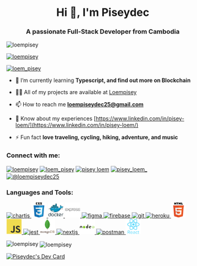 <h1 align="center">Hi 👋, I'm Piseydec</h1>
<h3 align="center">A passionate Full-Stack Developer from Cambodia</h3>

<p align="left"> <img src="https://komarev.com/ghpvc/?username=loempisey&label=Profile%20views&color=0e75b6&style=flat" alt="loempisey" /> </p>

<p align="left"> <a href="https://github.com/ryo-ma/github-profile-trophy"><img src="https://github-profile-trophy.vercel.app/?username=loempisey" alt="loempisey" /></a> </p>

<p align="left"> <a href="https://twitter.com/loem_pisey" target="blank"><img src="https://img.shields.io/twitter/follow/loem_pisey?logo=twitter&style=for-the-badge" alt="loem_pisey" /></a> </p>

- 🌱 I’m currently learning **Typescript, and find out more on Blockchain**

- 👨‍💻 All of my projects are available at [Loempisey](Loempisey)

- 📫 How to reach me **loempiseydec25@gmail.com**

- 📄 Know about my experiences [https://www.linkedin.com/in/pisey-loem/](https://www.linkedin.com/in/pisey-loem/)

- ⚡ Fun fact **love traveling, cycling, hiking, adventure, and music**

<h3 align="left">Connect with me:</h3>
<p align="left">
<a href="https://dev.to/loempisey" target="blank"><img align="center" src="https://raw.githubusercontent.com/rahuldkjain/github-profile-readme-generator/master/src/images/icons/Social/devto.svg" alt="loempisey" height="30" width="40" /></a>
<a href="https://twitter.com/loem_pisey" target="blank"><img align="center" src="https://raw.githubusercontent.com/rahuldkjain/github-profile-readme-generator/master/src/images/icons/Social/twitter.svg" alt="loem_pisey" height="30" width="40" /></a>
<a href="https://linkedin.com/in/pisey loem" target="blank"><img align="center" src="https://raw.githubusercontent.com/rahuldkjain/github-profile-readme-generator/master/src/images/icons/Social/linked-in-alt.svg" alt="pisey loem" height="30" width="40" /></a>
<a href="https://instagram.com/pisey_loem_" target="blank"><img align="center" src="https://raw.githubusercontent.com/rahuldkjain/github-profile-readme-generator/master/src/images/icons/Social/instagram.svg" alt="pisey_loem_" height="30" width="40" /></a>
<a href="https://medium.com/@loempiseydec25" target="blank"><img align="center" src="https://raw.githubusercontent.com/rahuldkjain/github-profile-readme-generator/master/src/images/icons/Social/medium.svg" alt="@loempiseydec25" height="30" width="40" /></a>
</p>

<h3 align="left">Languages and Tools:</h3>
<p align="left"> <a href="https://www.chartjs.org" target="_blank" rel="noreferrer"> <img src="https://www.chartjs.org/media/logo-title.svg" alt="chartjs" width="40" height="40"/> </a> <a href="https://www.w3schools.com/css/" target="_blank" rel="noreferrer"> <img src="https://raw.githubusercontent.com/devicons/devicon/master/icons/css3/css3-original-wordmark.svg" alt="css3" width="40" height="40"/> </a> <a href="https://www.docker.com/" target="_blank" rel="noreferrer"> <img src="https://raw.githubusercontent.com/devicons/devicon/master/icons/docker/docker-original-wordmark.svg" alt="docker" width="40" height="40"/> </a> <a href="https://expressjs.com" target="_blank" rel="noreferrer"> <img src="https://raw.githubusercontent.com/devicons/devicon/master/icons/express/express-original-wordmark.svg" alt="express" width="40" height="40"/> </a> <a href="https://www.figma.com/" target="_blank" rel="noreferrer"> <img src="https://www.vectorlogo.zone/logos/figma/figma-icon.svg" alt="figma" width="40" height="40"/> </a> <a href="https://firebase.google.com/" target="_blank" rel="noreferrer"> <img src="https://www.vectorlogo.zone/logos/firebase/firebase-icon.svg" alt="firebase" width="40" height="40"/> </a> <a href="https://git-scm.com/" target="_blank" rel="noreferrer"> <img src="https://www.vectorlogo.zone/logos/git-scm/git-scm-icon.svg" alt="git" width="40" height="40"/> </a> <a href="https://heroku.com" target="_blank" rel="noreferrer"> <img src="https://www.vectorlogo.zone/logos/heroku/heroku-icon.svg" alt="heroku" width="40" height="40"/> </a> <a href="https://www.w3.org/html/" target="_blank" rel="noreferrer"> <img src="https://raw.githubusercontent.com/devicons/devicon/master/icons/html5/html5-original-wordmark.svg" alt="html5" width="40" height="40"/> </a> <a href="https://developer.mozilla.org/en-US/docs/Web/JavaScript" target="_blank" rel="noreferrer"> <img src="https://raw.githubusercontent.com/devicons/devicon/master/icons/javascript/javascript-original.svg" alt="javascript" width="40" height="40"/> </a> <a href="https://jestjs.io" target="_blank" rel="noreferrer"> <img src="https://www.vectorlogo.zone/logos/jestjsio/jestjsio-icon.svg" alt="jest" width="40" height="40"/> </a> <a href="https://www.mongodb.com/" target="_blank" rel="noreferrer"> <img src="https://raw.githubusercontent.com/devicons/devicon/master/icons/mongodb/mongodb-original-wordmark.svg" alt="mongodb" width="40" height="40"/> </a> <a href="https://nextjs.org/" target="_blank" rel="noreferrer"> <img src="https://cdn.worldvectorlogo.com/logos/nextjs-2.svg" alt="nextjs" width="40" height="40"/> </a> <a href="https://nodejs.org" target="_blank" rel="noreferrer"> <img src="https://raw.githubusercontent.com/devicons/devicon/master/icons/nodejs/nodejs-original-wordmark.svg" alt="nodejs" width="40" height="40"/> </a> <a href="https://postman.com" target="_blank" rel="noreferrer"> <img src="https://www.vectorlogo.zone/logos/getpostman/getpostman-icon.svg" alt="postman" width="40" height="40"/> </a> <a href="https://reactjs.org/" target="_blank" rel="noreferrer"> <img src="https://raw.githubusercontent.com/devicons/devicon/master/icons/react/react-original-wordmark.svg" alt="react" width="40" height="40"/> </a> </p>

<p><img align="left" src="https://github-readme-stats.vercel.app/api/top-langs?username=loempisey&show_icons=true&locale=en&layout=compact" alt="loempisey" /></p>

<p>&nbsp;<img align="center" src="https://github-readme-stats.vercel.app/api?username=loempisey&show_icons=true&locale=en" alt="loempisey" /></p>

<a href="https://app.daily.dev/Loempisey"><img src="https://api.daily.dev/devcards/master/devcard.svg" width="400" alt="Piseydec's Dev Card"/></a>


